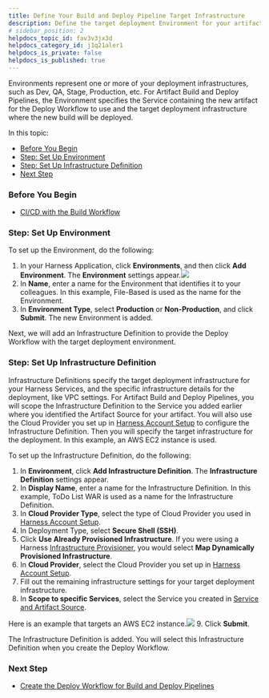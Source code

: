 ```yaml
---
title: Define Your Build and Deploy Pipeline Target Infrastructure
description: Define the target deployment Environment for your artifacts.
# sidebar_position: 2
helpdocs_topic_id: fav3v3jx3d
helpdocs_category_id: j1q21aler1
helpdocs_is_private: false
helpdocs_is_published: true
---
```


Environments represent one or more of your deployment infrastructures, such as Dev, QA, Stage, Production, etc. For Artifact Build and Deploy Pipelines, the Environment specifies the Service containing the new artifact for the Deploy Workflow to use and the target deployment infrastructure where the new build will be deployed.

In this topic:

* [Before You Begin](https://docs.harness.io/article/fav3v3jx3d-4-environment#before_you_begin)
* [Step: Set Up Environment](https://docs.harness.io/article/fav3v3jx3d-4-environment#step_set_up_environment)
* [Step: Set Up Infrastructure Definition](https://docs.harness.io/article/fav3v3jx3d-4-environment#step_set_up_infrastructure_definition)
* [Next Step](https://docs.harness.io/article/fav3v3jx3d-4-environment#next_step)

### Before You Begin

* [CI/CD with the Build Workflow](/article/wqytbv2bfd-ci-cd-with-the-build-workflow)

### Step: Set Up Environment

To set up the Environment, do the following:

1. In your Harness Application, click **Environments**, and then click **Add Environment**. The **Environment** settings appear.![](https://files.helpdocs.io/kw8ldg1itf/articles/fav3v3jx3d/1580234081830/image.png)
2. In **Name**, enter a name for the Environment that identifies it to your colleagues. In this example, File-Based is used as the name for the Environment.
3. In **Environment Type**, select **Production** or **Non-Production**, and click **Submit**. The new Environment is added.

Next, we will add an Infrastructure Definition to provide the Deploy Workflow with the target deployment environment.

### Step: Set Up Infrastructure Definition

Infrastructure Definitions specify the target deployment infrastructure for your Harness Services, and the specific infrastructure details for the deployment, like VPC settings. For Artifact Build and Deploy Pipelines, you will scope the ​Infrastructure Definition to the Service you added earlier where you identified the Artifact Source for your artifact. You will also use the Cloud Provider you set up in [Harness Account Setup](/article/xiys9djs0h-1-harness-account-setup) to configure the ​Infrastructure Definition. Then you will specify the target infrastructure for the deployment. In this example, an AWS EC2 instance is used.

To set up the ​Infrastructure Definition, do the following:

1. In **Environment**, click **Add ​Infrastructure Definition**. The **​Infrastructure Definition** settings appear.
2. In **Display Name**, enter a name for the Infrastructure Definition. In this example, ToDo List WAR is used as a name for the Infrastructure Definition.
3. In **Cloud Provider Type**, select the type of Cloud Provider you used in [Harness Account Setup](/article/xiys9djs0h-1-harness-account-setup).
4. In Deployment Type, select **Secure Shell (SSH)**.
5. Click **Use Already Provisioned Infrastructure**. If you were using a Harness [Infrastructure Provisioner](/article/o22jx8amxb-add-an-infra-provisioner), you would select **Map Dynamically Provisioned Infrastructure**.
6. In **Cloud Provider**, select the Cloud Provider you set up in [Harness Account Setup](/article/xiys9djs0h-1-harness-account-setup).
7. Fill out the remaining infrastructure settings for your target deployment infrastructure.
8. In **Scope to specific Services**, select the Service you created in [Service and Artifact Source](/article/xhh8oi4bkh-2-service-and-artifact-source).  
  
Here is an example that targets an AWS EC2 instance.![](https://files.helpdocs.io/kw8ldg1itf/other/1568330631693/image.png)
9. Click **Submit**.  
  
The Infrastructure Definition is added. You will select this Infrastructure Definition when you create the Deploy Workflow.

### Next Step

* [Create the Deploy Workflow for Build and Deploy Pipelines](/article/q6rtl33634-5-deploy-workflow)

